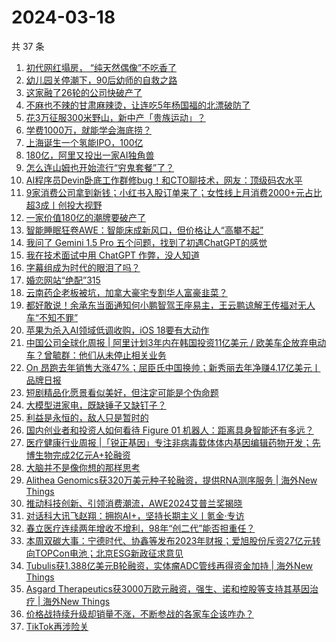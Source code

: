 # 2024-03-18

共 37 条

<!-- BEGIN 36KR -->
<!-- 最后更新时间 2024-03-18 06:01:08 +0800 -->
1. [初代网红塌房， “纯天然偶像”不吃香了](https://36kr.com/p/2692968020323715)
1. [幼儿园关停潮下，90后幼师的自救之路](https://36kr.com/p/2692900047908485)
1. [这家融了26轮的公司快破产了](https://36kr.com/p/2693288389127558)
1. [不麻也不辣的甘肃麻辣烫，让连吃5年杨国福的北漂破防了](https://36kr.com/p/2691729087982981)
1. [花3万征服300米野山，新中产「贵族运动」？](https://36kr.com/p/2693013755080071)
1. [学费1000万，就能学会海底捞？](https://36kr.com/p/2691590247755143)
1. [上海诞生一个氢能IPO，100亿](https://36kr.com/p/2693399255739780)
1. [180亿，阿里又投出一家AI独角兽](https://36kr.com/p/2693106793262724)
1. [怎么连山姆也开始流行“穷鬼套餐”了？](https://36kr.com/p/2693193424891525)
1. [AI程序员Devin卧底工作群修bug！和CTO聊技术，网友：顶级码农水平](https://36kr.com/p/2693391381687944)
1. [9家消费公司拿到新钱；小红书入股订单来了；女性线上月消费2000+元占比超3成丨创投大视野](https://36kr.com/p/2690214994390401)
1. [一家价值180亿的潮牌要破产了](https://36kr.com/p/2691956317630083)
1. [智能睡眠狂卷AWE：智能床成新风口，但价格让人“高攀不起”](https://36kr.com/p/2693078930296710)
1. [我问了 Gemini 1.5 Pro 五个问题，找到了初遇ChatGPT的感觉](https://36kr.com/p/2693184990031494)
1. [我在技​​术面试中用 ChatGPT 作弊，没人知道](https://36kr.com/p/2693202655702657)
1. [字幕组成为时代的眼泪了吗？](https://36kr.com/p/2692358092582529)
1. [婚恋网站“绝配”315](https://36kr.com/p/2691830420565635)
1. [云南药企老板被坑，加拿大豪宅专割华人富豪韭菜？](https://36kr.com/p/2693144616824199)
1. [都好敢说！余承东当面通知何小鹏智驾王座易主，王云鹏谅解王传福对无人车“不知不罪”](https://36kr.com/p/2692961179479430)
1. [苹果为杀入AI领域低调收购，iOS 18要有大动作](https://36kr.com/p/2691755610336646)
1. [中国公司全球化周报 | 阿里计划3年内在韩国投资11亿美元 / 欧美车企放弃电动车？曾毓群：他们从未停止相关业务](https://36kr.com/p/2691776048328324)
1. [On 昂跑去年销售大涨47%；屈臣氏中国换帅；新秀丽去年净赚4.17亿美元丨品牌日报](https://36kr.com/p/2691560003038599)
1. [短剧精品化愿景看似美好，但注定可能是个伪命题](https://36kr.com/p/2692067202182533)
1. [大模型进家电，既缺锤子又缺钉子？](https://36kr.com/p/2693066950389128)
1. [利益是永恒的，敌人只是暂时的](https://36kr.com/p/2692949601627520)
1. [国内创业者和投资人如何看待 Figure 01 机器人：距离具身智能还有多远？](https://36kr.com/p/2693180170956161)
1. [医疗健康行业周报 |「锐正基因」专注非病毒载体体内基因编辑药物开发；先博生物完成2亿元A+轮融资](https://36kr.com/p/2692087341772424)
1. [大脑并不是像你想的那样思考](https://36kr.com/p/2610922791819393)
1. [Alithea Genomics获320万美元种子轮融资，提供RNA测序服务 | 海外New Things](https://36kr.com/p/2690485348347273)
1. [推动科技创新、引领消费潮流，AWE2024艾普兰奖揭晓](https://36kr.com/p/2692978272890246)
1. [对话科大讯飞赵翔：拥抱AI+，坚持长期主义丨氪金·专访](https://36kr.com/p/2693031863496073)
1. [春立医疗连续两年增收不增利，98年“创二代”能否担重任？](https://36kr.com/p/2693020674698885)
1. [本周双碳大事：宁德时代、协鑫等发布2023年财报；爱旭股份斥资27亿元转向TOPCon电池；北京ESG新政征求意见](https://36kr.com/p/2693380129615232)
1. [Tubulis获1.388亿美元B轮融资，实体瘤ADC管线再得资金加持 | 海外New Things](https://36kr.com/p/2690483512307078)
1. [Asgard Therapeutics获3000万欧元融资，强生、诺和控股等支持其基因治疗 | 海外New Things](https://36kr.com/p/2690482082426497)
1. [价格战持续升级却销量不涨，不断参战的各家车企该咋办？](https://36kr.com/p/2693102432785028)
1. [TikTok再涉险关](https://36kr.com/p/2692057917461123)
<!-- END 36KR -->